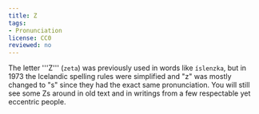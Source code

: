 ```yaml
---
title: Z
tags:
- Pronunciation
license: CC0
reviewed: no
---
```


The letter '''Z''' (`zeta`) was previously used in words like `íslenzka`, but in 1973 the Icelandic spelling rules were simplified and "z" was mostly changed to "s" since they had the exact same pronunciation. You will still see some Zs around in old text and in writings from a few respectable yet eccentric people.

